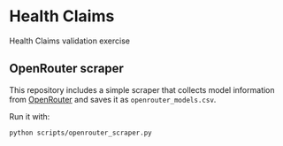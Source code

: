 # Health Claims
Health Claims validation exercise

## OpenRouter scraper
This repository includes a simple scraper that collects model information from [OpenRouter](https://openrouter.ai) and saves it as `openrouter_models.csv`.

Run it with:

```bash
python scripts/openrouter_scraper.py
```
